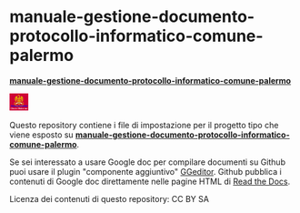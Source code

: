 # manuale-gestione-documento-protocollo-informatico-comune-palermo


[**manuale-gestione-documento-protocollo-informatico-comune-palermo**](https://manuale-gestione-protocollo-documento-informatico-palermo.readthedocs.io)  
<p><img class="imageLeft" style="width: 33px; height: 30px;" src="https://raw.githubusercontent.com/cirospat/manuale-gestione-documento-protocollo-informatico-comune-palermo/master/static/comune-palermo-innovazione.png"></p>

Questo repository contiene i file di impostazione per il progetto tipo che viene esposto su [**manuale-gestione-documento-protocollo-informatico-comune-palermo**](https://manuale-gestione-protocollo-documento-informatico-palermo.readthedocs.io). 


Se sei interessato a usare Google doc per compilare documenti su Github puoi usare il plugin "componente aggiuntivo" [GGeditor](http://googledocs.readthedocs.io). Github pubblica i contenuti di Google doc direttamente nelle pagine HTML di [Read the Docs](https://readthedocs.org/).

Licenza dei contenuti di questo repository: CC BY SA




